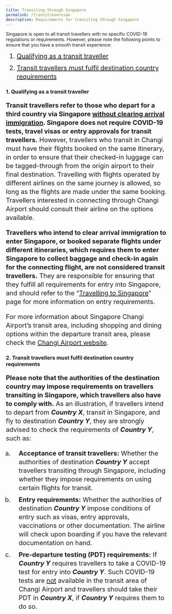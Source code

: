 ```yaml
---
title: Transiting through Singapore
permalink: /transit/overview
description: Requirements for transiting through Singapore
---
```

Singapore is open to all transit travellers with no specific COVID-19 regulations or requirements. However, please note the following points to ensure that you have a smooth transit experience:

<ol style="margin-top:10px; margin-bottom:10px; font-size:20px;">
  <li style="margin-top:10px; margin-bottom:10px; font-size:20px; line-height:1.35;"><a href="#transittraveller">Qualifying as a transit traveller</a> </li>
  <li style="margin-top:10px; margin-bottom:10px; font-size:20px; line-height:1.35;"><a href="#PDT">Transit travellers must fulfil destination country requirements</a></li>
</ol>

<div id="transittraveller"></div>

### 1. Qualifying as a transit traveller

<p style="font-size:20px; line-height:1.35;"><b>Transit travellers refer to those who depart for a third country via Singapore <u>without clearing arrival immigration</u>. Singapore does not require COVID-19 tests, travel visas or entry approvals for transit travellers.</b> However, travellers who transit in Changi must have their flights booked on the same itinerary, in order to ensure that their checked-in luggage can be tagged-through from the origin airport to their final destination. Travelling with flights operated by different airlines on the same journey is allowed, so long as the flights are made under the same booking. Travellers interested in connecting through Changi Airport should consult their airline on the options available.</p>

<p style="font-size:20px; line-height:1.35;"><b>Travellers who intend to clear arrival immigration to enter Singapore, or booked separate flights under different itineraries, which requires them to enter Singapore to collect baggage and check-in again for the connecting flight, are not considered transit travellers.</b> They are responsible for ensuring that they fulfill all requirements for entry into Singapore, and should refer to the “<a href="/arriving/overview" target="_blank">Travelling to Singapore</a>” page for more information on entry requirements.</p>

<p style="font-size:20px; line-height:1.35;">For more information about Singapore Changi Airport’s transit area, including shopping and dining options within the departure transit area, please check the <a href="https://www.changiairport.com/en/airport-guide/Covid-19/transiting-through-airport.html" target="_blank">Changi Airport website</a>.</p>


<div id="destinationrequirements"></div>

### 2. Transit travellers must fulfil destination country requirements

<p style="font-size:20px; line-height:1.35;"><b>Please note that the authorities of the destination country may impose requirements on travellers transiting in Singapore, which travellers also have to comply with.</b> As an illustration, if travellers intend to depart from <b><i>Country X</i></b>, transit in Singapore, and fly to destination <b><i>Country Y</i></b>, they are strongly advised to check the requirements of <b><i>Country Y</i></b>, such as:</p>

<ol style="padding-left:20px; margin-top:10px; margin-bottom:10px; font-size:20px; list-style-type: lower-latin;">
  <li style="padding-left:20px; margin-top:10px; margin-bottom:10px; font-size:20px; line-height:1.35;"><b>Acceptance of transit travellers:</b> Whether the authorities of destination <b><i>Country Y</i></b> accept travellers transiting through Singapore, including whether they impose requirements on using certain flights for transit.  </li>
  <li style="padding-left:20px; margin-top:10px; margin-bottom:10px; font-size:20px; line-height:1.35;"><b>Entry requirements:</b> Whether the authorities of destination <b><i>Country Y</i></b> impose conditions of entry such as visas, entry approvals, vaccinations or other documentation. The airline will check upon boarding if you have the relevant documentation on hand.</li>
    <li style="padding-left:20px; margin-top:10px; margin-bottom:10px; font-size:20px; line-height:1.35;"><b>Pre-departure testing (PDT) requirements:</b> If <b><i>Country Y</i></b> requires travellers to take a COVID-19 test for entry into <b><i>Country Y</i></b>. Such COVID-19 tests are <u>not</u> available in the transit area of Changi Airport and travellers should take their PDT in <b><i>Country X</i></b>, if <b><i>Country Y</i></b> requires them to do so.</li>
</ol>

